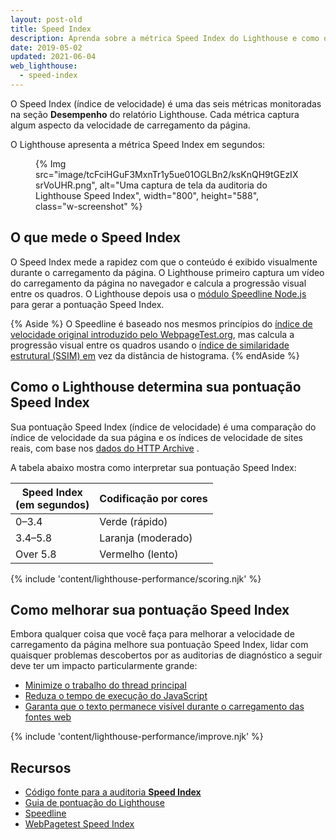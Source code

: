 ```yaml
---
layout: post-old
title: Speed Index
description: Aprenda sobre a métrica Speed Index do Lighthouse e como otimizá-la.
date: 2019-05-02
updated: 2021-06-04
web_lighthouse:
  - speed-index
---
```


O Speed Index (índice de velocidade) é uma das seis métricas monitoradas na seção **Desempenho** do relatório Lighthouse. Cada métrica captura algum aspecto da velocidade de carregamento da página.

O Lighthouse apresenta a métrica Speed Index em segundos:

<figure class="w-figure">   {% Img src="image/tcFciHGuF3MxnTr1y5ue01OGLBn2/ksKnQH9tGEzIXsrVoUHR.png", alt="Uma captura de tela da auditoria do Lighthouse Speed Index", width="800", height="588", class="w-screenshot" %}</figure>

## O que mede o Speed Index

O Speed Index mede a rapidez com que o conteúdo é exibido visualmente durante o carregamento da página. O Lighthouse primeiro captura um vídeo do carregamento da página no navegador e calcula a progressão visual entre os quadros. O Lighthouse depois usa o [módulo Speedline Node.js](https://github.com/paulirish/speedline) para gerar a pontuação Speed Index.

{% Aside %} O Speedline é baseado nos mesmos princípios do [índice de velocidade original introduzido pelo WebpageTest.org](https://github.com/WPO-Foundation/webpagetest-docs/blob/master/user/Metrics/SpeedIndex.md), mas calcula a progressão visual entre os quadros usando o [índice de similaridade estrutural (SSIM) em](https://en.wikipedia.org/wiki/Structural_similarity) vez da distância de histograma. {% endAside %}

## Como o Lighthouse determina sua pontuação Speed Index

Sua pontuação Speed Index (índice de velocidade) é uma comparação do índice de velocidade da sua página e os índices de velocidade de sites reais, com base nos [dados do HTTP Archive](https://bigquery.cloud.google.com/table/httparchive:lighthouse.2019_03_01_mobile?pli=1) .

A tabela abaixo mostra como interpretar sua pontuação Speed Index:

<div class="w-table-wrapper">
  <table>
    <thead>
      <tr>
        <th>Speed Index<br>(em segundos)</th>
        <th>Codificação por cores</th>
      </tr>
    </thead>
    <tbody>
      <tr>
        <td>0–3.4</td>
        <td>Verde (rápido)</td>
      </tr>
      <tr>
        <td>3.4–5.8</td>
        <td>Laranja (moderado)</td>
      </tr>
      <tr>
        <td>Over 5.8</td>
        <td>Vermelho (lento)</td>
      </tr>
    </tbody>
  </table>
</div>

{% include 'content/lighthouse-performance/scoring.njk' %}

## Como melhorar sua pontuação Speed Index

Embora qualquer coisa que você faça para melhorar a velocidade de carregamento da página melhore sua pontuação Speed Index, lidar com quaisquer problemas descobertos por as auditorias de diagnóstico a seguir deve ter um impacto particularmente grande:

- [Minimize o trabalho do thread principal](/mainthread-work-breakdown)
- [Reduza o tempo de execução do JavaScript](/bootup-time)
- [Garanta que o texto permanece visível durante o carregamento das fontes web](/font-display)

{% include 'content/lighthouse-performance/improve.njk' %}

## Recursos

- [Código fonte para a auditoria **Speed Index**](https://github.com/GoogleChrome/lighthouse/blob/master/lighthouse-core/audits/metrics/speed-index.js)
- [Guia de pontuação do Lighthouse](/performance-scoring)
- [Speedline](https://github.com/paulirish/speedline)
- [WebPagetest Speed Index](https://github.com/WPO-Foundation/webpagetest-docs/blob/main/src/metrics/SpeedIndex.md)

